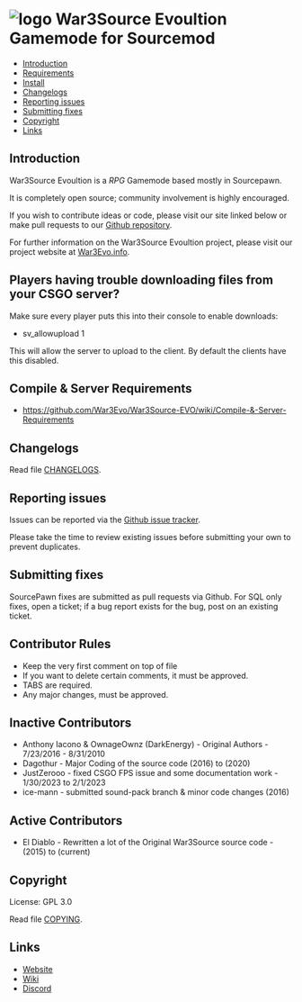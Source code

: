 # ![logo](https://avatars.githubusercontent.com/u/3613045?s=50) War3Source Evoultion Gamemode for Sourcemod

* [Introduction](#introduction)
* [Requirements](#requirements)
* [Install](#install)
* [Changelogs](#changelogs)
* [Reporting issues](#reporting-issues)
* [Submitting fixes](#submitting-fixes)
* [Copyright](#copyright)
* [Links](#links)

## Introduction

War3Source Evoultion is a *RPG* Gamemode based mostly in Sourcepawn.

It is completely open source; community involvement is highly encouraged.

If you wish to contribute ideas or code, please visit our site linked below or
make pull requests to our [Github repository](https://github.com/War3Evo/War3Source-EVO/pulls).

For further information on the War3Source Evoultion project, please visit our project
website at [War3Evo.info](http://www.war3evo.info/).

## Players having trouble downloading files from your CSGO server?

Make sure every player puts this into their console to enable downloads:

* sv_allowupload 1

This will allow the server to upload to the client. By default the clients have this disabled.

## Compile & Server Requirements

* https://github.com/War3Evo/War3Source-EVO/wiki/Compile-&-Server-Requirements

## Changelogs

Read file [CHANGELOGS](CHANGELOG.md).

## Reporting issues

Issues can be reported via the [Github issue tracker](https://github.com/War3Evo/War3Source-EVO/issues).

Please take the time to review existing issues before submitting your own to
prevent duplicates.

## Submitting fixes

SourcePawn fixes are submitted as pull requests via Github.
For SQL only fixes, open a ticket; if a bug report exists for the bug, post on an existing ticket.

## Contributor Rules

* Keep the very first comment on top of file
* If you want to delete certain comments, it must be approved.
* TABS are required.
* Any major changes, must be approved.

## Inactive Contributors
* Anthony Iacono & OwnageOwnz (DarkEnergy) - Original Authors - 7/23/2016 - 8/31/2010
* Dagothur - Major Coding of the source code (2016) to (2020)
* JustZerooo - fixed CSGO FPS issue and some documentation work - 1/30/2023 to 2/1/2023
* ice-mann - submitted sound-pack branch & minor code changes (2016)

## Active Contributors
* El Diablo - Rewritten a lot of the Original War3Source source code - (2015) to (current)

## Copyright

License: GPL 3.0

Read file [COPYING](LICENSE).

## Links

* [Website](http://www.war3evo.info/)
* [Wiki](https://github.com/War3Evo/War3Source-EVO/wiki)
* [Discord](https://discord.gg/uhTfXYgJfB)

